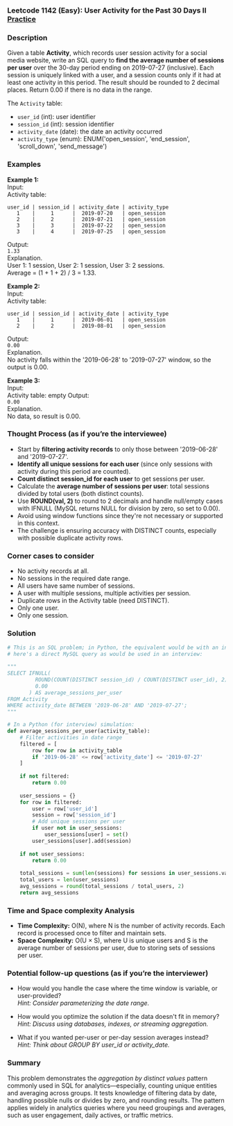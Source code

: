 ### Leetcode 1142 (Easy): User Activity for the Past 30 Days II [Practice](https://leetcode.com/problems/user-activity-for-the-past-30-days-ii)

### Description  
Given a table **Activity**, which records user session activity for a social media website, write an SQL query to **find the average number of sessions per user** over the 30-day period ending on 2019-07-27 (inclusive). Each session is uniquely linked with a user, and a session counts only if it had at least one activity in this period. The result should be rounded to 2 decimal places. Return 0.00 if there is no data in the range.

The `Activity` table:
- `user_id` (int): user identifier
- `session_id` (int): session identifier
- `activity_date` (date): the date an activity occurred
- `activity_type` (enum): ENUM('open_session', 'end_session', 'scroll_down', 'send_message')

### Examples  

**Example 1:**  
Input:  
Activity table:
```
user_id | session_id | activity_date | activity_type
   1    |     1      |  2019-07-20   | open_session
   2    |     2      |  2019-07-21   | open_session
   3    |     3      |  2019-07-22   | open_session
   3    |     4      |  2019-07-25   | open_session
```
Output:  
`1.33`  
Explanation.  
User 1: 1 session, User 2: 1 session, User 3: 2 sessions.  
Average = (1 + 1 + 2) / 3 = 1.33.

**Example 2:**  
Input:  
Activity table:
```
user_id | session_id | activity_date | activity_type
   1    |     1      |  2019-06-01   | open_session
   2    |     2      |  2019-08-01   | open_session
```
Output:  
`0.00`  
Explanation.  
No activity falls within the '2019-06-28' to '2019-07-27' window, so the output is 0.00.

**Example 3:**  
Input:  
Activity table: empty
Output:  
`0.00`  
Explanation.  
No data, so result is 0.00.


### Thought Process (as if you’re the interviewee)  
- Start by **filtering activity records** to only those between '2019-06-28' and '2019-07-27'.
- **Identify all unique sessions for each user** (since only sessions with activity during this period are counted).
- **Count distinct session_id for each user** to get sessions per user.
- Calculate the **average number of sessions per user**: total sessions divided by total users (both distinct counts).
- Use **ROUND(val, 2)** to round to 2 decimals and handle null/empty cases with IFNULL (MySQL returns NULL for division by zero, so set to 0.00).
- Avoid using window functions since they're not necessary or supported in this context.
- The challenge is ensuring accuracy with DISTINCT counts, especially with possible duplicate activity rows.

### Corner cases to consider  
- No activity records at all.
- No sessions in the required date range.
- All users have same number of sessions.
- A user with multiple sessions, multiple activities per session.
- Duplicate rows in the Activity table (need DISTINCT).
- Only one user.
- Only one session.

### Solution

```python
# This is an SQL problem; in Python, the equivalent would be with an input list of dictionaries, but for clarity,
# here's a direct MySQL query as would be used in an interview:

"""
SELECT IFNULL(
         ROUND(COUNT(DISTINCT session_id) / COUNT(DISTINCT user_id), 2),
         0.00
       ) AS average_sessions_per_user
FROM Activity
WHERE activity_date BETWEEN '2019-06-28' AND '2019-07-27';
"""

# In a Python (for interview) simulation:
def average_sessions_per_user(activity_table):
    # Filter activities in date range
    filtered = [
        row for row in activity_table
        if '2019-06-28' <= row['activity_date'] <= '2019-07-27'
    ]
    
    if not filtered:
        return 0.00
    
    user_sessions = {}
    for row in filtered:
        user = row['user_id']
        session = row['session_id']
        # Add unique sessions per user
        if user not in user_sessions:
            user_sessions[user] = set()
        user_sessions[user].add(session)
    
    if not user_sessions:
        return 0.00
    
    total_sessions = sum(len(sessions) for sessions in user_sessions.values())
    total_users = len(user_sessions)
    avg_sessions = round(total_sessions / total_users, 2)
    return avg_sessions
```

### Time and Space complexity Analysis  

- **Time Complexity:** O(N), where N is the number of activity records. Each record is processed once to filter and maintain sets.
- **Space Complexity:** O(U × S), where U is unique users and S is the average number of sessions per user, due to storing sets of sessions per user.

### Potential follow-up questions (as if you’re the interviewer)  

- How would you handle the case where the time window is variable, or user-provided?  
  *Hint: Consider parameterizing the date range.*

- How would you optimize the solution if the data doesn't fit in memory?  
  *Hint: Discuss using databases, indexes, or streaming aggregation.*

- What if you wanted per-user or per-day session averages instead?  
  *Hint: Think about GROUP BY user_id or activity_date.*

### Summary
This problem demonstrates the *aggregation by distinct values* pattern commonly used in SQL for analytics—especially, counting unique entities and averaging across groups. It tests knowledge of filtering data by date, handling possible nulls or divides by zero, and rounding results. The pattern applies widely in analytics queries where you need groupings and averages, such as user engagement, daily actives, or traffic metrics.